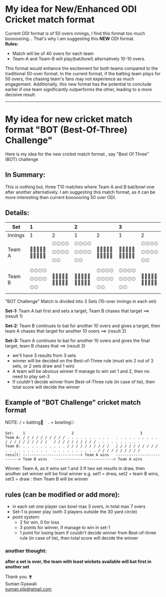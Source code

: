 # My idea for New/Enhanced ODI Cricket match format
Current ODI format is of 50 overs innings, I find this format too much boooooring... That's why I am suggesting this **NEW** ODI format.  
**Rules:**  
* Match will be of 40 overs for each team
* Team-A and Team-B will play(bat/bowl) alternatively 10-10 overs.
   
This format would enhance the excitement for both teams compared to the traditional 50-over format. In the current format, if the batting team plays for 50 overs, the chasing team's fans may not experience as much engagement.
Additionally, this new format has the potential to conclude earlier if one team significantly outperforms the other, leading to a more decisive result.

----
# My idea for new cricket match format "BOT (Best-Of-Three) Challenge"

Here is my idea for the new cricket match format , say "Best Of Three" (BOT) challenge

## In Summary:
This is nothing but, three T10 matches where Team A and B bat/bowl one after another alternatively.
I am suggesting this match format, as it can be more interesting than current boooooring 50 over ODI.

## Details:
|   Set   | 1          |            | 2          |            | 3          |            |
|---------|:-----------|------------|:-----------|------------|:-----------|------------|
| Innings | 1          | 2          | 1          | 2          | 1          | 2          |
| Team A  | 🏏🏏🏏🏏🏏🏏🏏🏏🏏🏏 | ⚾⚾⚾⚾⚾⚾⚾⚾⚾⚾ | ⚾⚾⚾⚾⚾⚾⚾⚾⚾⚾ | 🏏🏏🏏🏏🏏🏏🏏🏏🏏🏏 | 🏏🏏🏏🏏🏏🏏🏏🏏🏏🏏 | ⚾⚾⚾⚾⚾⚾⚾⚾⚾⚾ |
| Team B  | ⚾⚾⚾⚾⚾⚾⚾⚾⚾⚾ | 🏏🏏🏏🏏🏏🏏🏏🏏🏏🏏 | 🏏🏏🏏🏏🏏🏏🏏🏏🏏🏏 | ⚾⚾⚾⚾⚾⚾⚾⚾⚾⚾ | ⚾⚾⚾⚾⚾⚾⚾⚾⚾⚾ | 🏏🏏🏏🏏🏏🏏🏏🏏🏏🏏 |

"BOT Challenge" Match is divided into 3 Sets (10-over innings in each set)

**Set-1:** Team A bat first and sets a target, Team B chases that target ==> (result 1)  

**Set-2:** Team B continues to bat for another 10 overs and gives a target, then team A chases that target for another 10 overs ==> (result 2)  

**Set-3:** Team A continues to bat for another 10 overs and gives the final target, team B chases that ==> (result 3)  

- we'll have 3 results from 3 sets
- winner will be decided on the Best-of-Three rule (must win 2 out of 3 sets, or 2 sets draw and 1 win)
- A team will be obvious winner if manage to win set 1 and 2, then no need to play set-3
- If couldn't decide winner from Best-of-Three rule (in case of tie), then total score will decide the winner 

## Example of "BOT Challenge" cricket match format 
NOTE: / = batting🏏     . = bowling⚾
```
Set:    1				 	  2    				             3
Team A: / / / / / / / / / / . . . . . . . . . .   . . . . . . . . . . / / / / / / / / / /   / / / / / / / / / / . . . . . . . . . .
Team B: . . . . . . . . . . / / / / / / / / / /   / / / / / / / / / / . . . . . . . . . .   . . . . . . . . . . / / / / / / / / / /
result: --------------------------> Team A wins   --------------------------> Team B wins   ---------------------------> Team A wins  
```
Winner: Team A, as it wins set 1 and 3
If two set results in draw, then another set winner will be final winner
e.g. set1 = drwa, set2 = team B wins, set3 = draw : then Team B will be winner

## rules (can be modified or add more):
- in each set one player can bowl max 3 overs, in total max 7 overs
- Set-1 is power play (with 3 players outside the 30 yard circle)
- point system:
  * 2 for win, 0 for loss
  * 3 points for winner, if manage to win in set-1
  * 1 point for losing team if couldn't decide winner from Best-of-three rule (in case of tie), then total score will decide the winner

### another thought:
**after a set is over, the team with least wickets available will bat first in another set**


Thank you. ❣️  
Suman Gyawali  
suman.plp@gmail.com
